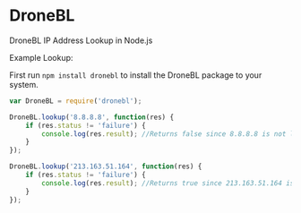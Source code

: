 # DroneBL
DroneBL IP Address Lookup in Node.js

Example Lookup:

First run ```npm install dronebl``` to install the DroneBL package to your system.

```javascript
var DroneBL = require('dronebl');

DroneBL.lookup('8.8.8.8', function(res) {
	if (res.status != 'failure') {
		console.log(res.result); //Returns false since 8.8.8.8 is not listed
	}
});

DroneBL.lookup('213.163.51.164', function(res) {
	if (res.status != 'failure') {
		console.log(res.result); //Returns true since 213.163.51.164 is not listed
	}
});
```

